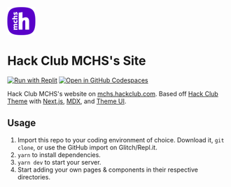 <img src="https://raw.githubusercontent.com/hackclubmchs/mchs.hackclub.com/main/public/favicon.svg" width="64" alt="Hack Club MCHS Logo">

# Hack Club MCHS's Site

[![Run with Replit](https://replit.com/badge)](https://replit.com/github/hackclubmchs/mchs.hackclub.com)
[![Open in GitHub Codespaces](https://github.com/codespaces/badge.svg)](https://codespaces.new/hackclubmchs/mchs.hackclub.com?quickstart=1)

Hack Club MCHS's website on [mchs.hackclub.com]. Based off [Hack Club Theme] with [Next.js](https://nextjs.org), [MDX](https://mdxjs.com), and [Theme UI](https://theme-ui.com).

[mchs.hackclub.com]: https://mchs.hackclub.com
[next.js]: https://nextjs.org
[mdx]: https://mdxjs.com
[theme ui]: https://theme-ui.com
[hack club theme]: https://github.com/hackclub/theme

## Usage

1. Import this repo to your coding environment of choice. Download it, `git clone`, or use the GitHub import on Glitch/Repl.it.
2. `yarn` to install dependencies.
3. `yarn dev` to start your server.
4. Start adding your own pages & components in their respective directories.
